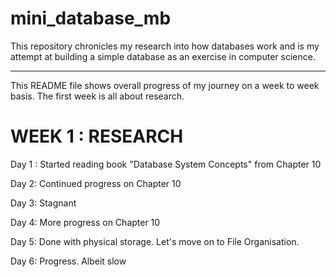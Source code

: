 # mini_database_mb


This repository chronicles my research into how databases work and is my attempt at building a simple database as an exercise in computer science.

---
This README file shows overall progress of my journey on a week to week basis. The first week is all about research.

# WEEK 1 : RESEARCH

Day 1 : Started reading book "Database System Concepts" from Chapter 10

Day 2: Continued progress on Chapter 10

Day 3: Stagnant

Day 4: More progress on Chapter 10

Day 5: Done with physical storage. Let's move on to File Organisation.

Day 6: Progress. Albeit slow